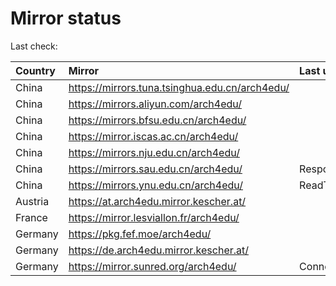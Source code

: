 <script src="./time.js"></script>
# Mirror status
Last check: <script type="text/javascript">localize(1695241088.173459);</script>

|Country|Mirror|Last update|
|:------|:-----|:----------|
|China|https://mirrors.tuna.tsinghua.edu.cn/arch4edu/|<script type="text/javascript">localize(1695234643);</script>|
|China|https://mirrors.aliyun.com/arch4edu/|<script type="text/javascript">localize(1695148440);</script>|
|China|https://mirrors.bfsu.edu.cn/arch4edu/|<script type="text/javascript">localize(1695191444);</script>|
|China|https://mirror.iscas.ac.cn/arch4edu/|<script type="text/javascript">localize(1695191444);</script>|
|China|https://mirrors.nju.edu.cn/arch4edu/|<script type="text/javascript">localize(1695148440);</script>|
|China|https://mirrors.sau.edu.cn/arch4edu/|Response 404|
|China|https://mirrors.ynu.edu.cn/arch4edu/|ReadTimeout|
|Austria|https://at.arch4edu.mirror.kescher.at/|<script type="text/javascript">localize(1695234643);</script>|
|France|https://mirror.lesviallon.fr/arch4edu/|<script type="text/javascript">localize(1695191444);</script>|
|Germany|https://pkg.fef.moe/arch4edu/|<script type="text/javascript">localize(1695234643);</script>|
|Germany|https://de.arch4edu.mirror.kescher.at/|<script type="text/javascript">localize(1695234643);</script>|
|Germany|https://mirror.sunred.org/arch4edu/|ConnectTimeout|

<script src="./tablefilter/tablefilter.js"></script>
<script src="./table.js"></script>